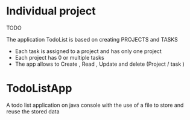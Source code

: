 
# Individual project

TODO

The application TodoList is based on creating PROJECTS and TASKS

* Each task is assigned to a project and has only one project
* Each project has 0 or multiple tasks
* The app allows to Create , Read , Update and delete (Project / task )
# TodoListApp
A todo list application on java console with the use of a file to store and reuse the stored data
